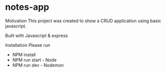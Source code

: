 # notes-app

Motivation
This project was created to show a CRUD application using basic javascript. 

Built with
Javascript & express

Installation
Please run
 - NPM install
 - NPM run start - Node
 - NPM run dev - Nodemon
